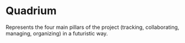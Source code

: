 # Quadrium
Represents the four main pillars of the project (tracking, collaborating, managing, organizing) in a futuristic way.
